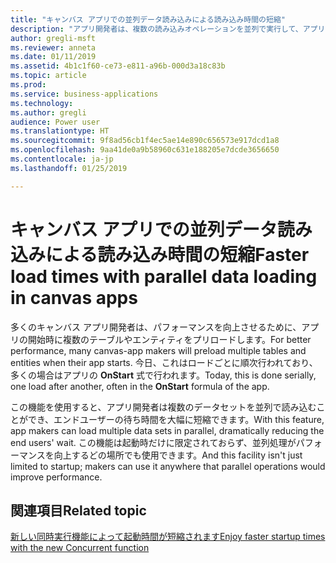 ```yaml
---
title: "キャンバス アプリでの並列データ読み込みによる読み込み時間の短縮"
description: "アプリ開発者は、複数の読み込みオペレーションを並列で実行して、アプリ ユーザーの全体的な待ち時間を短縮できます。"
author: gregli-msft
ms.reviewer: anneta
ms.date: 01/11/2019
ms.assetid: 4b1c1f60-ce73-e811-a96b-000d3a18c83b
ms.topic: article
ms.prod: 
ms.service: business-applications
ms.technology: 
ms.author: gregli
audience: Power user
ms.translationtype: HT
ms.sourcegitcommit: 9f8ad56cb1f4ec5ae14e890c656573e917dcd1a8
ms.openlocfilehash: 9aa41de0a9b58960c631e188205e7dcde3656650
ms.contentlocale: ja-jp
ms.lasthandoff: 01/25/2019

---
```

# <a name="faster-load-times-with-parallel-data-loading-in-canvas-apps"></a><span data-ttu-id="9984d-103">キャンバス アプリでの並列データ読み込みによる読み込み時間の短縮</span><span class="sxs-lookup"><span data-stu-id="9984d-103">Faster load times with parallel data loading in canvas apps</span></span>




<span data-ttu-id="9984d-104">多くのキャンバス アプリ開発者は、パフォーマンスを向上させるために、アプリの開始時に複数のテーブルやエンティティをプリロードします。</span><span class="sxs-lookup"><span data-stu-id="9984d-104">For better performance, many canvas-app makers will preload multiple tables and entities when their app starts.</span></span> <span data-ttu-id="9984d-105">今日、これはロードごとに順次行われており、多くの場合はアプリの **OnStart** 式で行われます。</span><span class="sxs-lookup"><span data-stu-id="9984d-105">Today, this is done serially, one load after another, often in the **OnStart** formula of the app.</span></span> 

<span data-ttu-id="9984d-106">この機能を使用すると、アプリ開発者は複数のデータセットを並列で読み込むことができ、エンドユーザーの待ち時間を大幅に短縮できます。</span><span class="sxs-lookup"><span data-stu-id="9984d-106">With this feature, app makers can load multiple data sets in parallel, dramatically reducing the end users' wait.</span></span>  <span data-ttu-id="9984d-107">この機能は起動時だけに限定されておらず、並列処理がパフォーマンスを向上するどの場所でも使用できます。</span><span class="sxs-lookup"><span data-stu-id="9984d-107">And this facility isn't just limited to startup; makers can use it anywhere that parallel operations would improve performance.</span></span>

## <a name="related-topic"></a><span data-ttu-id="9984d-108">関連項目</span><span class="sxs-lookup"><span data-stu-id="9984d-108">Related topic</span></span>

[<span data-ttu-id="9984d-109">新しい同時実行機能によって起動時間が短縮されます</span><span class="sxs-lookup"><span data-stu-id="9984d-109">Enjoy faster startup times with the new Concurrent function</span></span>](https://powerapps.microsoft.com/blog/enjoy-faster-startup-times-with-the-new-concurrent-function/)
